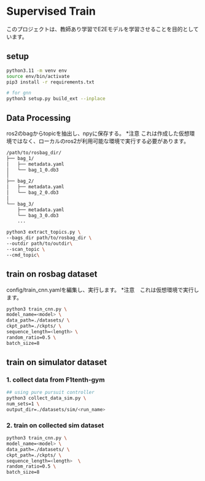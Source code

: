 # Supervised Train

このプロジェクトは、教師あり学習でE2Eモデルを学習させることを目的としています。

## setup

```bash
python3.11 -m venv env
source env/bin/activate
pip3 install -r requirements.txt

# for gnn
python3 setup.py build_ext --inplace
```

## Data Processing
ros2のbagからtopicを抽出し、npyに保存する。
*注意 これは作成した仮想環境ではなく、ローカルのros2が利用可能な環境で実行する必要があります。
```bash
/path/to/rosbag_dir/  
├── bag_1/
│   ├── metadata.yaml
│   └── bag_1_0.db3  
│
├── bag_2/
│   ├── metadata.yaml
│   └── bag_2_0.db3
│
└── bag_3/
    ├── metadata.yaml
    └── bag_3_0.db3
    ...
```

```bash
python3 extract_topics.py \
--bags_dir path/to/rosbag_dir \
--outdir path/to/outdir\
--scan_topic \
--cmd_topic\
```
## train on rosbag dataset
config/train_cnn.yamlを編集し、実行します。
*注意　これは仮想環境で実行します。
```bash
python3 train_cnn.py \
model_name=<model> \
data_path=./datasets/ \
ckpt_path=./ckpts/ \
sequence_length=<length> \
random_ratio=0.5 \
batch_size=8
```

## train on simulator dataset

### 1. collect data from F1tenth-gym 
```bash
## using pure pursuit controller 
python3 collect_data_sim.py \
num_sets=1 \
output_dir=./datasets/sim/<run_name>
```

### 2. train on collected sim dataset
```bash
python3 train_cnn.py \
model_name=<model> \
data_path=./datasets/ \
ckpt_path=./ckpts/ \
sequence_length=<length>  \
random_ratio=0.5 \
batch_size=8
```